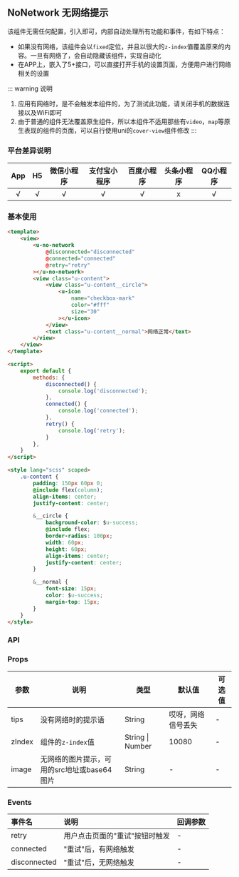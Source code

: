 ## NoNetwork 无网络提示 <to-api/>

<demo-model url="/pages/componentsA/noNetwork/index"></demo-model>


该组件无需任何配置，引入即可，内部自动处理所有功能和事件，有如下特点：
- 如果没有网络，该组件会以`fixed`定位，并且以很大的`z-index`值覆盖原来的内容。一旦有网络了，会自动隐藏该组件，实现自动化
- 在APP上，嵌入了5+接口，可以直接打开手机的设置页面，方便用户进行网络相关的设置

::: warning 说明
1. 应用有网络时，是不会触发本组件的，为了测试此功能，请关闭手机的数据连接以及WiFi即可
2. 由于普通的组件无法覆盖原生组件，所以本组件不适用那些有`video`，`map`等原生表现的组件的页面，可以自行使用uni的`cover-view`组件修改
:::

### 平台差异说明

|  App  |  H5   | 微信小程序 | 支付宝小程序 | 百度小程序 | 头条小程序 | QQ小程序 |
| :---: | :---: | :--------: | :----------: | :--------: | :--------: | :------: |
|   √   |   √   |     √      |      √       |     √      |     x      |    √     |

### 基本使用

```html
<template>
	<view>
		<u-no-network
			@disconnected="disconnected"
			@connected="connected"
			@retry="retry"
		></u-no-network>
		<view class="u-content">
			<view class="u-content__circle">
				<u-icon
					name="checkbox-mark"
					color="#fff"
					size="30"
				></u-icon>
			</view>
			<text class="u-content__normal">网络正常</text>
		</view>
	</view>
</template>

<script>
	export default {
		methods: {
			disconnected() {
				console.log('disconnected');
			},
			connected() {
				console.log('connected');
			},
			retry() {
				console.log('retry');
			}
		},
	}
</script>

<style lang="scss" scoped>
	.u-content {
		padding: 150px 60px 0;
		@include flex(column);
		align-items: center;
		justify-content: center;

		&__circle {
			background-color: $u-success;
			@include flex;
			border-radius: 100px;
			width: 60px;
			height: 60px;
			align-items: center;
			justify-content: center;
		}

		&__normal {
			font-size: 15px;
			color: $u-success;
			margin-top: 15px;
		}
	}
</style>
```

### API

### Props

| 参数   | 说明                                        | 类型             | 默认值             | 可选值 |
| ------ | ------------------------------------------- | ---------------- | ------------------ | ------ |
| tips   | 没有网络时的提示语                          | String           | 哎呀，网络信号丢失 | -      |
| zIndex | 组件的`z-index`值                           | String \| Number | 10080              | -      |
| image  | 无网络的图片提示，可用的src地址或base64图片 | String           | -                  | -      |

### Events


| 事件名       | 说明                           | 回调参数 |
| :----------- | :----------------------------- | :------- |
| retry        | 用户点击页面的"重试"按钮时触发 | -        |
| connected    | "重试"后，有网络触发           | -        |
| disconnected | "重试"后，无网络触发           | -        |

